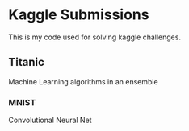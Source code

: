 # Kaggle Submissions

This is my code used for solving kaggle challenges.

## Titanic

Machine Learning algorithms in an ensemble 

### MNIST

Convolutional Neural Net
